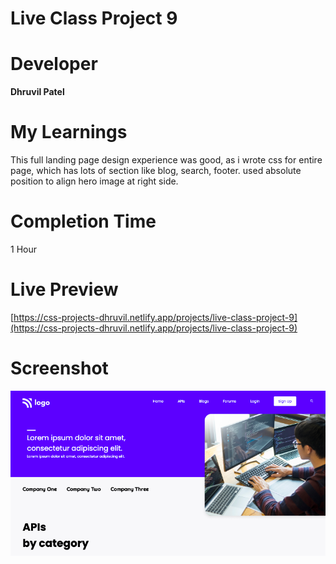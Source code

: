 # Live Class Project 9

# Developer
**Dhruvil Patel**

# My Learnings
This full landing page design experience was good, as i wrote css for entire page, which has lots of section like blog, search, footer. used absolute position to align hero image at right side.

# Completion Time
1 Hour

# Live Preview
[https://css-projects-dhruvil.netlify.app/projects/live-class-project-9](https://css-projects-dhruvil.netlify.app/projects/live-class-project-9)

# Screenshot
![image](./result9.png)